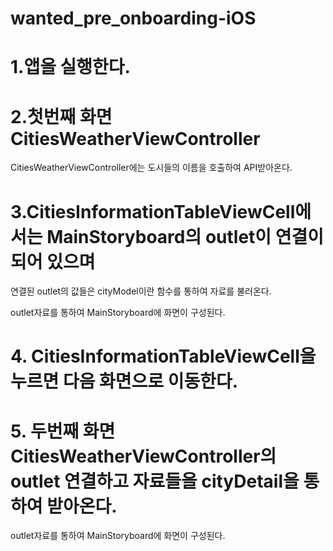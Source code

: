 # wanted_pre_onboarding-iOS

# 1.앱을 실행한다.

# 2.첫번째 화면 CitiesWeatherViewController

CitiesWeatherViewController에는 도시들의 이름을 호출하여 API받아온다.

# 3.CitiesInformationTableViewCell에서는 MainStoryboard의 outlet이 연결이 되어 있으며

연결된 outlet의 값들은 cityModel이란 함수를 통하여 자료를 불러온다.

outlet자료를 통하여 MainStoryboard에 화면이 구성된다.

# 4. CitiesInformationTableViewCell을 누르면 다음 화면으로 이동한다.

# 5. 두번째 화면  CitiesWeatherViewController의 outlet 연결하고 자료들을 cityDetail을 통하여 받아온다.

outlet자료를 통하여 MainStoryboard에 화면이 구성된다.
